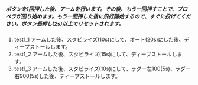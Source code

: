 ##### ボタンを1回押した後、アームを行います。その後、もう一回押すことで、プロペラが回り始めます。もう一回押した後に飛行開始するので、すぐに投げてください。ボタン長押し(2s)以上でリセットされます。

1. test1_1
    アームした後、スタビライズ(10s)にして、オート(20s)にした後、ディープストールします。
2. test1_2
    アームした後、スタビライズ(15s)にして、ディープストールします。
3. test1_3
    アームした後、スタビライズ(10s)にして、ラダー左100(5s)、ラダー右900(5s)した後、ディープストールします。
